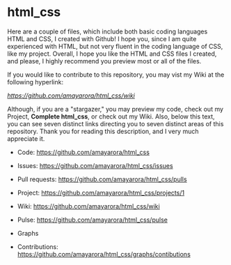 # html_css

Here are a couple of files, which include both basic coding languages HTML and CSS, I created with Github! I hope you, since I am quite experienced with HTML, but not very fluent in the coding language of CSS, like my project. Overall, I hope you like the HTML and CSS files I created, and please, I highly recommend you preview most or all of the files.

If you would like to contribute to this repository, you may vist my Wiki at the following hyperlink:

*https://github.com/amayarora/html_css/wiki*

Although, if you are a "stargazer," you may preview my code, check out my Project, **Complete html_css**, or check out my Wiki. Also, below this text, you can see seven distinct links directing you to seven distinct areas of this repository. Thank you for reading this description, and I very much appreciate it.

* Code: https://github.com/amayarora/html_css

* Issues: https://github.com/amayarora/html_css/issues

* Pull requests: https://github.com/amayarora/html_css/pulls

* Project: https://github.com/amayarora/html_css/projects/1

* Wiki: https://github.com/amayarora/html_css/wiki

* Pulse: https://github.com/amayarora/html_css/pulse

* Graphs
- Contributions: https://github.com/amayarora/html_css/graphs/contibutions 
